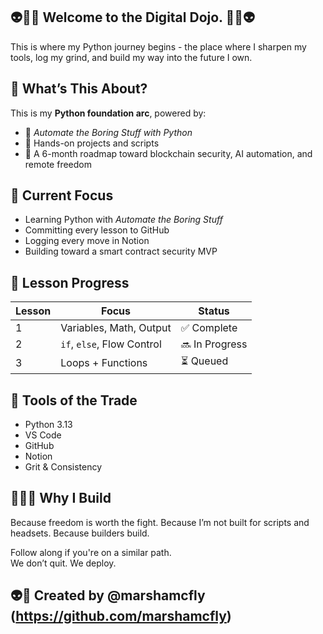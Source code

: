 ## 👽🖖🏾 Welcome to the Digital Dojo. 🖖🏾👽

This is where my Python journey begins - the place where I sharpen my tools, log my grind, and build my way into the future I own. 

## 🧠 What’s This About?

This is my **Python foundation arc**, powered by:
- 🐍 *Automate the Boring Stuff with Python*
- 🧱 Hands-on projects and scripts
- 🚀 A 6-month roadmap toward blockchain security, AI automation, and remote freedom

## 🥋 Current Focus

- Learning Python with *Automate the Boring Stuff*  
- Committing every lesson to GitHub  
- Logging every move in Notion  
- Building toward a smart contract security MVP

## 📖 Lesson Progress

| Lesson | Focus                        | Status        |
|--------|------------------------------|---------------|
| 1      | Variables, Math, Output      | ✅ Complete   |
| 2      | `if`, `else`, Flow Control   | 🔜 In Progress |
| 3      | Loops + Functions            | ⏳ Queued      |

## 🧰 Tools of the Trade

- Python 3.13
- VS Code
- GitHub
- Notion
- Grit & Consistency

## 💁🏾‍♀️ Why I Build

Because freedom is worth the fight.
Because I’m not built for scripts and headsets.
Because builders build.

Follow along if you're on a similar path.  
We don’t quit. We deploy.

## 👽💫 Created by @marshamcfly (https://github.com/marshamcfly)

<!--
**marshamcfly/marshamcfly** is a ✨ _special_ ✨ repository because its `README.md` (this file) appears on your GitHub profile.

Here are some ideas to get you started:

- 🔭 I’m currently working on ...
- 🌱 I’m currently learning ...
- 👯 I’m looking to collaborate on ...
- 🤔 I’m looking for help with ...
- 💬 Ask me about ...
- 📫 How to reach me: ...
- 😄 Pronouns: ...
- ⚡ Fun fact: ...
-->
